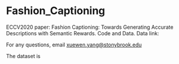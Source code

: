 # Fashion_Captioning
ECCV2020 paper: Fashion Captioning: Towards Generating Accurate Descriptions with Semantic Rewards. Code and Data.
Data link: 

For any questions, email xuewen.yang@stonybrook.edu

The dataset is 
